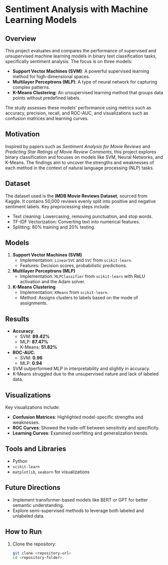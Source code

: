 # Sentiment Analysis with Machine Learning Models

## Overview
This project evaluates and compares the performance of supervised and unsupervised machine learning models in binary text classification tasks, specifically sentiment analysis. The focus is on three models:
- **Support Vector Machines (SVM)**: A powerful supervised learning method for high-dimensional spaces.
- **Multilayer Perceptrons (MLP)**: A type of neural network for capturing complex patterns.
- **K-Means Clustering**: An unsupervised learning method that groups data points without predefined labels.

The study assesses these models' performance using metrics such as accuracy, precision, recall, and ROC-AUC, and visualizations such as confusion matrices and learning curves.

## Motivation
Inspired by papers such as *Sentiment Analysis for Movie Reviews* and *Predicting Star Ratings of Movie Review Comments*, this project explores binary classification and focuses on models like SVM, Neural Networks, and K-Means. The findings aim to uncover the strengths and weaknesses of each method in the context of natural language processing (NLP) tasks.

## Dataset
The dataset used is the **IMDB Movie Reviews Dataset**, sourced from Kaggle. It contains 50,000 reviews evenly split into positive and negative sentiment labels. Key preprocessing steps include:
- Text cleaning: Lowercasing, removing punctuation, and stop words.
- TF-IDF Vectorization: Converting text into numerical features.
- Splitting: 80% training and 20% testing.

## Models
1. **Support Vector Machines (SVM)**
   - Implementation: `LinearSVC` and `SVC` from `scikit-learn`.
   - Features: Decision scores, probabilistic predictions.
2. **Multilayer Perceptrons (MLP)**
   - Implementation: `MLPClassifier` from `scikit-learn` with ReLU activation and the Adam solver.
3. **K-Means Clustering**
   - Implementation: `KMeans` from `scikit-learn`.
   - Method: Assigns clusters to labels based on the mode of assignments.

## Results
- **Accuracy**:
  - SVM: **89.42%**
  - MLP: **87.47%**
  - K-Means: **51.82%**
- **ROC-AUC**:
  - SVM: **0.96**
  - MLP: **0.94**
- SVM outperformed MLP in interpretability and slightly in accuracy.
- K-Means struggled due to the unsupervised nature and lack of labeled data.

## Visualizations
Key visualizations include:
- **Confusion Matrices**: Highlighted model-specific strengths and weaknesses.
- **ROC Curves**: Showed the trade-off between sensitivity and specificity.
- **Learning Curves**: Examined overfitting and generalization trends.

## Tools and Libraries
- Python
- `scikit-learn`
- `matplotlib`, `seaborn` for visualizations

## Future Directions
- Implement transformer-based models like BERT or GPT for better semantic understanding.
- Explore semi-supervised methods to leverage both labeled and unlabeled data.

## How to Run
1. Clone the repository:
   ```bash
   git clone <repository-url>
   cd <repository-folder>
